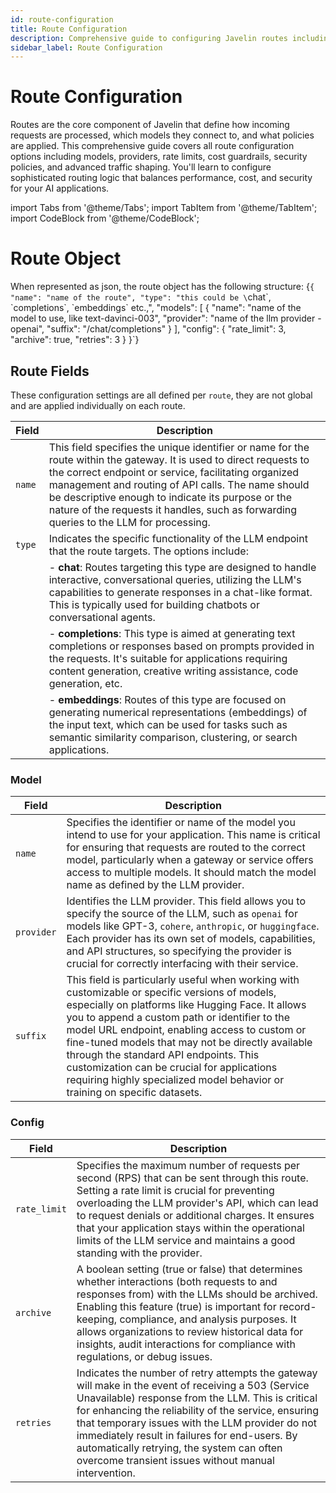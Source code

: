 ```yaml
---
id: route-configuration
title: Route Configuration
description: Comprehensive guide to configuring Javelin routes including models, providers, rate limits, and advanced settings
sidebar_label: Route Configuration
---
```


# Route Configuration

Routes are the core component of Javelin that define how incoming requests are processed, which models they connect to, and what policies are applied. This comprehensive guide covers all route configuration options including models, providers, rate limits, cost guardrails, security policies, and advanced traffic shaping. You'll learn to configure sophisticated routing logic that balances performance, cost, and security for your AI applications.

import Tabs from '@theme/Tabs';
import TabItem from '@theme/TabItem';
import CodeBlock from '@theme/CodeBlock'; 

# Route Object
When represented as json, the route object has the following structure:
<CodeBlock
  language="python">
  {`{
    "name": "name of the route",
    "type": "this could be \`chat\`, \`completions\`, \`embeddings\` etc.,",
    "models": [ 
      {
        "name": "name of the model to use, like text-davinci-003",
        "provider": "name of the llm provider - openai",
        "suffix": "/chat/completions"
      } 
    ],
    "config": {
      "rate_limit": 3,
      "archive": true,
      "retries": 3
    }
  }`}
</CodeBlock>


## Route Fields
These configuration settings are all defined per `route`, they are not global and are applied individually on each route. 

| Field | Description | 
| --------------- | --------------- | 
| `name`    | This field specifies the unique identifier or name for the route within the gateway. It is used to direct requests to the correct endpoint or service, facilitating organized management and routing of API calls. The name should be descriptive enough to indicate its purpose or the nature of the requests it handles, such as forwarding queries to the LLM for processing. | 
| `type`    | Indicates the specific functionality of the LLM endpoint that the route targets. The options include: | 
|           | - **chat**: Routes targeting this type are designed to handle interactive, conversational queries, utilizing the LLM's capabilities to generate responses in a chat-like format. This is typically used for building chatbots or conversational agents. |
|           | - **completions**: This type is aimed at generating text completions or responses based on prompts provided in the requests. It's suitable for applications requiring content generation, creative writing assistance, code generation, etc. |
|           |     - **embeddings**: Routes of this type are focused on generating numerical representations (embeddings) of the input text, which can be used for tasks such as semantic similarity comparison, clustering, or search applications. |

### Model 
| Field | Description | 
| --------------- | --------------- | 
| `name`     | Specifies the identifier or name of the model you intend to use for your application. This name is critical for ensuring that requests are routed to the correct model, particularly when a gateway or service offers access to multiple models. It should match the model name as defined by the LLM provider. | 
| `provider` | Identifies the LLM provider. This field allows you to specify the source of the LLM, such as `openai` for models like GPT-3, `cohere`, `anthropic`, or `huggingface`. Each provider has its own set of models, capabilities, and API structures, so specifying the provider is crucial for correctly interfacing with their service. | 
| `suffix`   | This field is particularly useful when working with customizable or specific versions of models, especially on platforms like Hugging Face. It allows you to append a custom path or identifier to the model URL endpoint, enabling access to custom or fine-tuned models that may not be directly available through the standard API endpoints. This customization can be crucial for applications requiring highly specialized model behavior or training on specific datasets. | 

### Config
| Field | Description | 
| --------------- | --------------- | 
| `rate_limit` |     Specifies the maximum number of requests per second (RPS) that can be sent through this route. Setting a rate limit is crucial for preventing overloading the LLM provider's API, which can lead to request denials or additional charges. It ensures that your application stays within the operational limits of the LLM service and maintains a good standing with the provider. | 
| `archive`    | A boolean setting (true or false) that determines whether interactions (both requests to and responses from) with the LLMs should be archived. Enabling this feature (true) is important for record-keeping, compliance, and analysis purposes. It allows organizations to review historical data for insights, audit interactions for compliance with regulations, or debug issues. | 
| `retries`    | Indicates the number of retry attempts the gateway will make in the event of receiving a 503 (Service Unavailable) response from the LLM. This is critical for enhancing the reliability of the service, ensuring that temporary issues with the LLM provider do not immediately result in failures for end-users. By automatically retrying, the system can often overcome transient issues without manual intervention. | 


